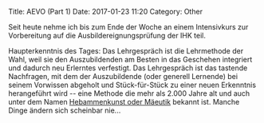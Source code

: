 Title: AEVO (Part 1)
Date: 2017-01-23 11:20
Category: Other

Seit heute nehme ich bis zum Ende der Woche an einem Intensivkurs zur Vorbereitung auf die Ausbildereignungsprüfung der IHK teil. 

Haupterkenntnis des Tages: Das Lehrgespräch ist die Lehrmethode der Wahl, weil sie den Auszubildenden am Besten in das Geschehen integriert und dadurch neu Erlerntes verfestigt. Das Lehrgespräch ist das tastende Nachfragen, mit dem der Auszubildende (oder generell Lernende) bei seinem Vorwissen abgeholt und Stück-für-Stück zu einer neuen Erkenntnis herangeführt wird -- eine Methode die mehr als 2.000 Jahre alt und auch unter dem Namen [Hebammenkunst oder Mäeutik](https://de.wikipedia.org/wiki/M%C3%A4eutik) bekannt ist. Manche Dinge ändern sich scheinbar nie...